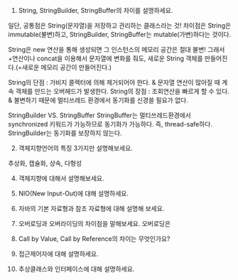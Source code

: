 1. String, StringBuilder, StringBuffer의 차이를 설명하세요.

일단, 공통점은 String(문자열)을 저장하고 관리하는 클래스라는 것!
차이점은 String은 immutable(불변)하고, StringBuilder, StringBuffer는 mutable(가변)하다는 것이다.

String은 new 연산을 통해 생성되면 그 인스턴스의 메모리 공간은 절대 불변!
그래서 +연산이나 concat을 이용해서 문자열에 변화를 줘도, 새로운 String 객체를 만들어진다.(=새로운 메모리 공간이 만들어진다.)

String의 단점 : 가비지 콜렉터에 의해 제거되어야 한다. & 문자열 연산이 많아질 때 계속 객체를 만드는 오버헤드가 발생한다.
String의 장점 : 조회연산을 빠르게 할 수 있다. & 불변하기 때문에 멀티쓰레드 환경에서 동기화를 신경쓸 필요가 없다.

StringBuilder VS. StringBuffer 
StringBuffer는 멀티쓰레드환경에서 synchronized 키워드가 가능하므로 동기화가 가능하다. 즉, thread-safe하다.
StringBuilder는 동기화를 보장하지 않는다.

2. 객체지향언어의 특징 3가지만 설명해보세요.

추상화, 캡슐화, 상속, 다형성

4. 객체지향에 대해서 설명해보세요.

5. NIO(New Input-Out)에 대해 설명하세요.

6. 자바의 기본 자료형과 참조 자료형에 대해 설명해 보세요.

7. 오버로딩과 오버라이딩의 차이점을 말해보세요.
오버로딩은

8.  Call by Value, Call by Reference의 차이는 무엇인가요?

9.  접근제어자에 대해 설명하세요.
 
10. 추상클래스와 인터페이스에 대해 설명하세요.
 
<!--stackedit_data:
eyJoaXN0b3J5IjpbMTM0MjY5NjQ2MSwtMTU2NDQwNzI0OCwtMT
UwNzYwODMyOCw3OTEzOTQ3NjMsMTcyOTExNDg3MSw3MzYxNzU0
MDldfQ==
-->